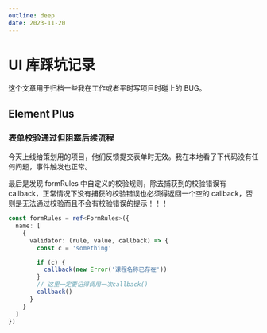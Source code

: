 ```yaml
---
outline: deep
date: 2023-11-20
---
```


# UI 库踩坑记录

这个文章用于归档一些我在工作或者平时写项目时碰上的 BUG。

## Element Plus

### 表单校验通过但阻塞后续流程

今天上线给策划用的项目，他们反馈提交表单时无效。我在本地看了下代码没有任何问题，事件触发也正常。

最后是发现 formRules 中自定义的校验规则，除去捕获到的校验错误有 callback，正常情况下没有捕获的校验错误也必须得返回一个空的 callback，否则是无法通过校验而且不会有校验错误的提示！！！

```ts
const formRules = ref<FormRules>({
  name: [
    {
      validator: (rule, value, callback) => {
        const c = 'something'

        if (c) {
          callback(new Error('课程名称已存在'))
        }
        // 这里一定要记得调用一次callback()
        callback()
      }
    }
  ]
})
```
